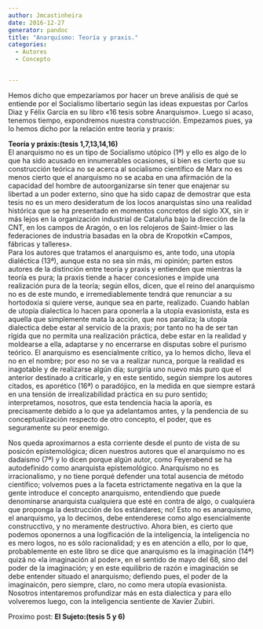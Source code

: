 ```yaml
---
author: Jmcastinheira
date: 2016-12-27
generator: pandoc
title: "Anarquísmo: Teoría y praxis."
categories:
  - Autores
  - Concepto


---
```




Hemos dicho que empezaríamos por hacer un breve análisis de qué se
entiende por el Socialismo libertario según las ideas expuestas por
Carlos Diaz y Félix García en su libro «16 tesis sobre Anarquismo».
Luego si acaso, tenemos tiempo, expondremos nuestra construcción.
Empezamos pues, ya lo hemos dicho por la relación entre teoría y praxis:

**Teoría y práxis:(tesis 1,7,13,14,16)**\
El anarquismo no es un tipo de Socialismo utópico (1ª) y ello es algo de
lo que ha sido acusado en innumerables ocasiones, si bien es cierto que
su construcción teórica no se acerca al socialismo científico de Marx no
es menos cierto que el anarquismo no se acaba en una afirmación de la
capacidad del hombre de autoorganizarse sin tener que enajenar su
libertad a un poder externo, sino que ha sido capaz de demostrar que
esta tesis no es un mero desideratum de los locos anarquistas sino una
realidad histórica que se ha presentado en momentos concretos del siglo
XX, sin ir más lejos en la organización industrial de Cataluña bajo la
dirección de la CNT, en los campos de Aragón, o en los relojeros de
Saint-Imier o las federaciones de industria basadas en la obra de
Kropotkin «Campos, fábricas y talleres».\
Para los autores que tratamos el anarquismo es, ante todo, una utopía
dialéctica (13ª), aunque esta no sea sin más, mi opinión; parten estos
autores de la distinción entre teoría y praxis y entienden que mientras
la teoría es pura; la praxis tiende a hacer concesiones e impide una
realización pura de la teoría; según ellos, dicen, que el reino del
anarquismo no es de este mundo, e irremediablemente tendrá que renunciar
a su hortodoxia si quiere verse, aunque sea en parte, realizado. Cuando
hablan de utopía dialectica lo hacen para oponerla a la utopía
evasionista, esta es aquella que simplemente mata la acción, que nos
paraliza; la utopía dialectica debe estar al servicio de la praxis; por
tanto no ha de ser tan rígida que no permita una realización práctica,
debe estar en la realidad y moldearse a ella, adaptarse y no encerrarse
en disputas sobre el purismo teórico. El anarquismo es esencialmente
crítico, ya lo hemos dicho, lleva el no en el nombre; por eso no se va a
realizar nunca, porque la realidad es inagotable y de realizarse algún
día; surgiría uno nuevo más puro que el anterior destinado a criticarle,
y en este sentido, según siempre los autores citados, es aporético (16ª)
o paradójico, en la medida en que siempre estará en una tensión de
irrealizabilidad práctica en su puro sentido; interpretamos, nosotros,
que esta tendencia hacia la aporía, es precisamente debido a lo que ya
adelantamos antes, y la pendencia de su conceptualización respecto de
otro concepto, el poder, que es seguramente su peor enemigo.

Nos queda aproximarnos a esta corriente desde el punto de vista de su
posicón epistemológica; dicen nuestros autores que el anarquismo no es
dadaísmo (7ª) y lo dicen porque algún autor, como Feyerabend se ha
autodefinido como anarquista epistemológico. Anarquismo no es
irracionalismo, y no tiene porqué defender una total ausencia de método
científico; volvemos pues a la faceta estrictamente negativa en la que
la gente introduce el concepto anarquismo, entendiendo que puede
denominarse anarquista cualquiera que esté en contra de algo, o
cualquiera que proponga la destrucción de los estándares; no! Esto no es
anarquismo, el anarquismo, ya lo decimos, debe entenderese como algo
esencialmente construcctivo, y no meramente destructivo. Ahora bien, es
cierto que podemos oponernos a una logificación de la inteligencia, la
inteligencia no es mero logos, no es sólo racionalidad; y es en atención
a ello, por lo que, probablemente en este libro se dice que anarquismo
es la imaginación (14ª) quizá no «la imaginación al poder», en el
sentido de mayo del 68, sino del poder de la imaginación; y en este
equilibrio de razón e imaginación se debe entender situado el
anarquismo; defiendo pues, el poder de la imaginaicón, pero siempre,
claro, no como mera utopía evasionista. Nosotros intentaremos
profundizar más en esta dialectica y para ello volveremos luego, con la
inteligencia sentiente de Xavier Zubiri.

Proximo post: **El Sujeto:(tesis 5 y 6)**
